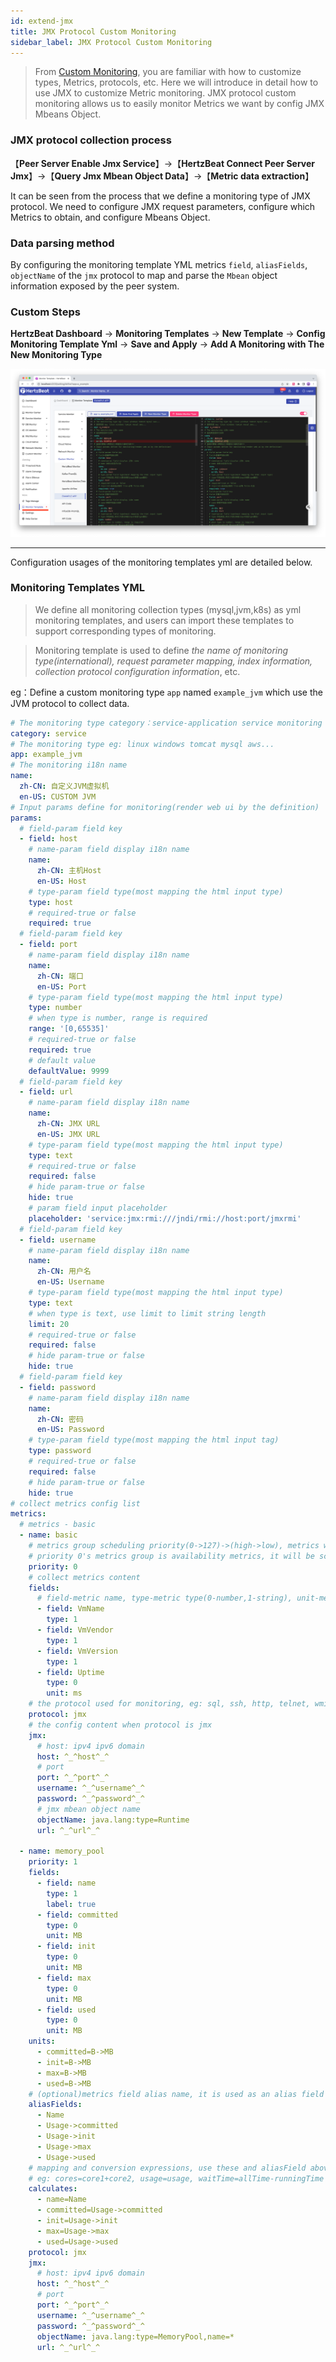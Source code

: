 ```yaml
---
id: extend-jmx
title: JMX Protocol Custom Monitoring
sidebar_label: JMX Protocol Custom Monitoring    
---
```

> From [Custom Monitoring](extend-point), you are familiar with how to customize types, Metrics, protocols, etc. Here we will introduce in detail how to use JMX to customize Metric monitoring.
> JMX protocol custom monitoring allows us to easily monitor Metrics we want by config JMX Mbeans Object.

### JMX protocol collection process
【**Peer Server Enable Jmx Service**】->【**HertzBeat Connect Peer Server Jmx**】->【**Query Jmx Mbean Object Data**】->【**Metric data extraction**】

It can be seen from the process that we define a monitoring type of JMX protocol. We need to configure JMX request parameters, configure which Metrics to obtain, and configure Mbeans Object.

### Data parsing method

By configuring the monitoring template YML metrics `field`, `aliasFields`, `objectName` of the `jmx` protocol to map and parse the `Mbean` object information exposed by the peer system.

### Custom Steps   

**HertzBeat Dashboard** -> **Monitoring Templates** -> **New Template** -> **Config Monitoring Template Yml** -> **Save and Apply** -> **Add A Monitoring with The New Monitoring Type**

![](/img/docs/advanced/extend-point-1.png)

------- 
Configuration usages of the monitoring templates yml are detailed below.

### Monitoring Templates YML

> We define all monitoring collection types (mysql,jvm,k8s) as yml monitoring templates, and users can import these templates to support corresponding types of monitoring.


> Monitoring template is used to define *the name of monitoring type(international), request parameter mapping, index information, collection protocol configuration information*, etc.

eg：Define a custom monitoring type `app` named `example_jvm` which use the JVM protocol to collect data.


```yaml
# The monitoring type category：service-application service monitoring db-database monitoring custom-custom monitoring os-operating system monitoring
category: service
# The monitoring type eg: linux windows tomcat mysql aws...
app: example_jvm
# The monitoring i18n name
name:
  zh-CN: 自定义JVM虚拟机
  en-US: CUSTOM JVM
# Input params define for monitoring(render web ui by the definition)
params:
  # field-param field key
  - field: host
    # name-param field display i18n name
    name:
      zh-CN: 主机Host
      en-US: Host
    # type-param field type(most mapping the html input type)
    type: host
    # required-true or false
    required: true
  # field-param field key
  - field: port
    # name-param field display i18n name
    name:
      zh-CN: 端口
      en-US: Port
    # type-param field type(most mapping the html input type)
    type: number
    # when type is number, range is required
    range: '[0,65535]'
    # required-true or false
    required: true
    # default value
    defaultValue: 9999
  # field-param field key
  - field: url
    # name-param field display i18n name
    name:
      zh-CN: JMX URL
      en-US: JMX URL
    # type-param field type(most mapping the html input type)
    type: text
    # required-true or false
    required: false
    # hide param-true or false
    hide: true
    # param field input placeholder
    placeholder: 'service:jmx:rmi:///jndi/rmi://host:port/jmxrmi'
  # field-param field key
  - field: username
    # name-param field display i18n name
    name:
      zh-CN: 用户名
      en-US: Username
    # type-param field type(most mapping the html input type)
    type: text
    # when type is text, use limit to limit string length
    limit: 20
    # required-true or false
    required: false
    # hide param-true or false
    hide: true
  # field-param field key
  - field: password
    # name-param field display i18n name
    name:
      zh-CN: 密码
      en-US: Password
    # type-param field type(most mapping the html input tag)
    type: password
    # required-true or false
    required: false
    # hide param-true or false
    hide: true
# collect metrics config list
metrics:
  # metrics - basic
  - name: basic
    # metrics group scheduling priority(0->127)->(high->low), metrics with the same priority will be scheduled in parallel
    # priority 0's metrics group is availability metrics, it will be scheduled first, only availability metrics collect success will the scheduling continue
    priority: 0
    # collect metrics content
    fields:
      # field-metric name, type-metric type(0-number,1-string), unit-metric unit('%','ms','MB'), instance-if is metrics group unique identifier
      - field: VmName
        type: 1
      - field: VmVendor
        type: 1
      - field: VmVersion
        type: 1
      - field: Uptime
        type: 0
        unit: ms
    # the protocol used for monitoring, eg: sql, ssh, http, telnet, wmi, snmp, sdk
    protocol: jmx
    # the config content when protocol is jmx
    jmx:
      # host: ipv4 ipv6 domain
      host: ^_^host^_^
      # port
      port: ^_^port^_^
      username: ^_^username^_^
      password: ^_^password^_^
      # jmx mbean object name
      objectName: java.lang:type=Runtime
      url: ^_^url^_^

  - name: memory_pool
    priority: 1
    fields:
      - field: name
        type: 1
        label: true
      - field: committed
        type: 0
        unit: MB
      - field: init
        type: 0
        unit: MB
      - field: max
        type: 0
        unit: MB
      - field: used
        type: 0
        unit: MB
    units:
      - committed=B->MB
      - init=B->MB
      - max=B->MB
      - used=B->MB
    # (optional)metrics field alias name, it is used as an alias field to map and convert the collected data and metrics field
    aliasFields:
      - Name
      - Usage->committed
      - Usage->init
      - Usage->max
      - Usage->used
    # mapping and conversion expressions, use these and aliasField above to calculate metrics value
    # eg: cores=core1+core2, usage=usage, waitTime=allTime-runningTime
    calculates:
      - name=Name
      - committed=Usage->committed
      - init=Usage->init
      - max=Usage->max
      - used=Usage->used
    protocol: jmx
    jmx:
      # host: ipv4 ipv6 domain
      host: ^_^host^_^
      # port
      port: ^_^port^_^
      username: ^_^username^_^
      password: ^_^password^_^
      objectName: java.lang:type=MemoryPool,name=*
      url: ^_^url^_^
```

